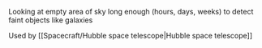 Looking at empty area of sky long enough (hours, days, weeks) to detect faint objects like galaxies

Used by [[Spacecraft/Hubble space telescope|Hubble space telescope]]
